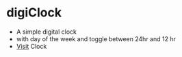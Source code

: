 # digiClock
- A simple digital clock
- with day of the week and toggle between 24hr and 12 hr
- [Visit](https://augiedog.github.io/digiClock/) Clock